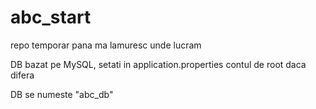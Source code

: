 # abc_start
repo temporar pana ma lamuresc unde lucram

DB bazat pe MySQL, setati in application.properties contul de root daca difera

DB se numeste "abc_db"
